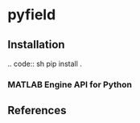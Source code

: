 # pyfield


## Installation


.. code:: sh
  pip install .
  
### MATLAB Engine API for Python

## References

